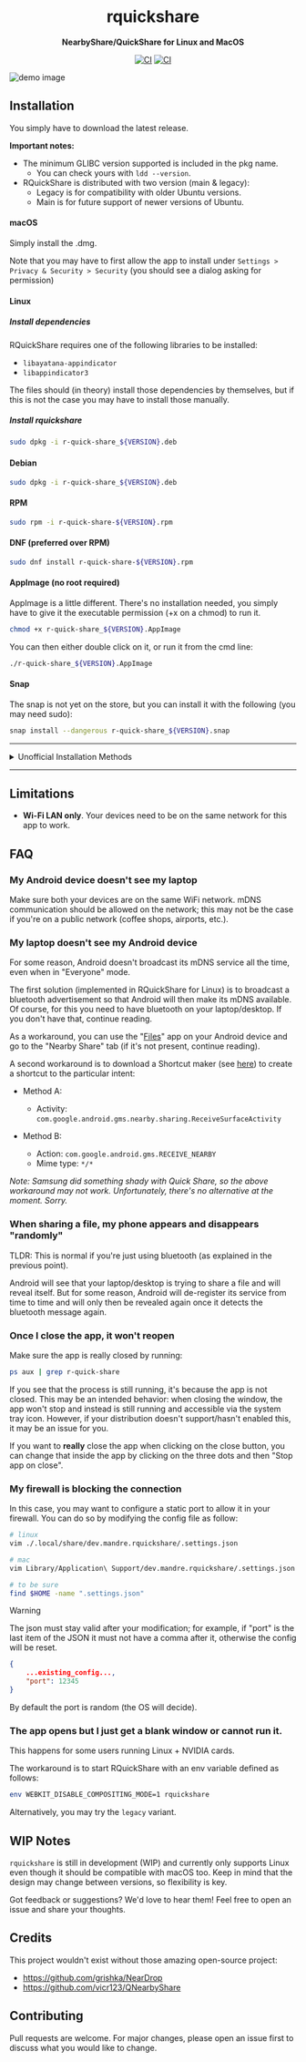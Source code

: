 <div align="center">
  <h1>rquickshare</h1>

  <p>
    <strong>NearbyShare/QuickShare for Linux and MacOS</strong>
  </p>
  <p>

[![CI](https://github.com/SiriusCrain/rquickshare/actions/workflows/build.yml/badge.svg)](https://github.com/SiriusCrain/rquickshare/actions)
[![CI](https://github.com/SiriusCrain/rquickshare/actions/workflows/lint.yml/badge.svg)](https://github.com/SiriusCrain/rquickshare/actions)

  </p>
</div>

![demo image](.github/demo.png)

Installation
--------------------------

You simply have to download the latest release.

**Important notes:**
- The minimum GLIBC version supported is included in the pkg name.
  - You can check yours with `ldd --version`.
- RQuickShare is distributed with two version (main & legacy):
  - Legacy is for compatibility with older Ubuntu versions.
  - Main is for future support of newer versions of Ubuntu.

#### macOS

Simply install the .dmg.

Note that you may have to first allow the app to install under `Settings > Privacy & Security > Security` (you should see a dialog asking for permission)

#### Linux

##### Install dependencies

RQuickShare requires one of the following libraries to be installed:

- `libayatana-appindicator`
- `libappindicator3`

The files should (in theory) install those dependencies by themselves, but if this is not the case you may have to install those manually.

##### Install rquickshare
```bash
sudo dpkg -i r-quick-share_${VERSION}.deb
```

#### Debian
```bash
sudo dpkg -i r-quick-share_${VERSION}.deb
```

#### RPM
```bash
sudo rpm -i r-quick-share-${VERSION}.rpm
```

#### DNF (preferred over RPM)
```bash
sudo dnf install r-quick-share-${VERSION}.rpm
```

#### AppImage (no root required)

AppImage is a little different. There's no installation needed, you simply have to give it the executable permission (+x on a chmod) to run it.

```bash
chmod +x r-quick-share_${VERSION}.AppImage
```

You can then either double click on it, or run it from the cmd line:

```bash
./r-quick-share_${VERSION}.AppImage
```

#### Snap

The snap is not yet on the store, but you can install it with the following (you may need sudo):

```bash
snap install --dangerous r-quick-share_${VERSION}.snap
```

---

<details>
<summary>Unofficial Installation Methods</summary>

#### AUR (Arch)

For Arch Linux, you can install it from the AUR by using an AUR helper like yay:

```bash
yay -S r-quick-share
```

### Nix

Available here: [NixOS](https://search.nixos.org/packages?channel=24.05&show=rquickshare&from=0&size=50&sort=relevance&type=packages&query=rquickshare)

A nix-shell will temporarily modify your $PATH environment variable. This can be used to try a piece of software before deciding to permanently install it.

```bash
$ nix-shell -p rquickshare
```
</details>

---

Limitations
--------------------------

- **Wi-Fi LAN only**. Your devices need to be on the same network for this app to work.

FAQ
--------------------------

### My Android device doesn't see my laptop

Make sure both your devices are on the same WiFi network. mDNS communication should be allowed on the network; this may not be the case if you're on a public network (coffee shops, airports, etc.).

### My laptop doesn't see my Android device

For some reason, Android doesn't broadcast its mDNS service all the time, even when in "Everyone" mode.

The first solution (implemented in RQuickShare for Linux) is to broadcast a bluetooth advertisement so that Android will then make its mDNS available.
Of course, for this you need to have bluetooth on your laptop/desktop. If you don't have that, continue reading.

As a workaround, you can use the "[Files](https://play.google.com/store/apps/details?id=com.google.android.apps.nbu.files)" app on your Android device and go to the "Nearby Share" tab (if it's not present, continue reading).

A second workaround is to download a Shortcut maker (see [here](https://xdaforums.com/t/how-to-manually-create-a-homescreen-shortcut-to-a-known-unique-android-activity.4336833)) to create a shortcut to the particular intent:

- Method A:
	- Activity: `com.google.android.gms.nearby.sharing.ReceiveSurfaceActivity`

- Method B:
	- Action: `com.google.android.gms.RECEIVE_NEARBY`
	- Mime type: `*/*`

_Note: Samsung did something shady with Quick Share, so the above workaround may not work. Unfortunately, there's no alternative at the moment. Sorry._

### When sharing a file, my phone appears and disappears "randomly"

TLDR: This is normal if you're just using bluetooth (as explained in the previous point).

Android will see that your laptop/desktop is trying to share a file and will reveal itself. But for some reason, Android will de-register its service from time to time and will only then be revealed again once it detects the bluetooth message again.

### Once I close the app, it won't reopen

Make sure the app is really closed by running:

```bash
ps aux | grep r-quick-share
```

If you see that the process is still running, it's because the app is not closed. This may be an intended behavior: when closing the window, the app won't stop and instead is still running and accessible via the system tray icon. However, if your distribution doesn't support/hasn't enabled this, it may be an issue for you.

If you want to **really** close the app when clicking on the close button, you can change that inside the app by clicking on the three dots and then "Stop app on close".

### My firewall is blocking the connection

In this case, you may want to configure a static port to allow it in your firewall. You can do so by modifying the config file as follow:

```bash
# linux
vim ./.local/share/dev.mandre.rquickshare/.settings.json

# mac
vim Library/Application\ Support/dev.mandre.rquickshare/.settings.json

# to be sure
find $HOME -name ".settings.json"
```

> [!WARNING]
>
> The json must stay valid after your modification; for example, if "port" is the last item of the JSON it must not have a comma after it, otherwise the config will be reset.

```json
{
	...existing_config...,
	"port": 12345
}
```

By default the port is random (the OS will decide).

### The app opens but I just get a blank window or cannot run it.

This happens for some users running Linux + NVIDIA cards.

The workaround is to start RQuickShare with an env variable defined as follows:

```bash
env WEBKIT_DISABLE_COMPOSITING_MODE=1 rquickshare
```

Alternatively, you may try the `legacy` variant.

WIP Notes
--------------------------

`rquickshare` is still in development (WIP) and currently only supports Linux even though it should be compatible with macOS too. Keep in mind that the design may change between versions, so flexibility is key.

Got feedback or suggestions? We'd love to hear them! Feel free to open an issue and share your thoughts.

Credits
--------------------------

This project wouldn't exist without those amazing open-source project:

- https://github.com/grishka/NearDrop
- https://github.com/vicr123/QNearbyShare


Contributing
--------------------------

Pull requests are welcome. For major changes, please open an issue first to discuss what you would like to change.
